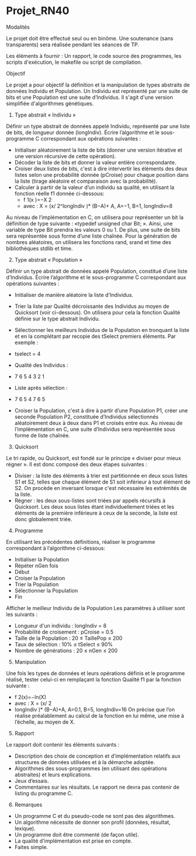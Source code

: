 # Projet_RN40

Modalités

Le projet doit être effectué seul ou en binôme.
Une soutenance (sans transparents) sera réalisée pendant les séances de TP.

Les éléments à fournir :
Un rapport, le code source des programmes, les scripts d'exécution, le makefile ou script de compilation.


Objectif

Le projet a pour objectif la définition et la manipulation de types abstraits de données Individu et
Population. Un Individu est représenté par une suite de bits et une Population est une suite d’Individus. Il
s'agit d'une version simplifiée d'algorithmes génétiques.


1. Type abstrait « Individu »

Définir un type abstrait de données appelé Individu, représenté par une liste de bits, de longueur donnée
(longIndiv).
Écrire l’algorithme et le sous-programme C correspondant aux opérations suivantes :

* Initialiser aléatoirement la liste de bits (donner une version itérative et une version récursive de cette
opération).
* Décoder la liste de bits et donner la valeur entière correspondante.
* Croiser deux listes de bits, c'est à dire intervertir les éléments des deux listes selon une probabilité
donnée (pCroise) pour chaque position dans la liste (tirage aléatoire et comparaison avec la probabilité).
* Calculer à partir de la valeur d’un individu sa qualité, en utilisant la fonction réelle f1 donnée ci-dessous:
  * f 1(x )=−X 2
  * avec : X = (x/ 2^longIndiv )* (B−A)+ A, A=−1, B=1, longIndiv=8

Au niveau de l’implémentation en C, on utilisera pour représenter un bit la définition de type suivante :
«typedef unsigned char Bit; ». Ainsi, une variable de type Bit prendra les valeurs 0 ou 1. De plus, une
suite de bits sera représentée sous forme d’une liste chaînée. Pour la génération de nombres aléatoires,
on utilisera les fonctions rand, srand et time des bibliothèques stdlib et time.

2. Type abstrait « Population »

Définir un type abstrait de données appelé Population, constitué d’une liste d’Individus. Écrire l’algorithme
et le sous-programme C correspondant aux opérations suivantes :
* Initialiser de manière aléatoire la liste d'Individus.
* Trier la liste par Qualité décroissante des Individus au moyen de Quicksort (voir ci-dessous). On
utilisera pour cela la fonction Qualité définie sur le type abstrait Individu.
* Sélectionner les meilleurs Individus de la Population en tronquant la liste et en la complétant par
recopie des tSelect premiers éléments. Par exemple :
 * tselect = 4
 * Qualité des Individus :
 * 7 6 5 4 3 2 1
 * Liste après sélection :
 * 7 6 5 4 7 6 5

* Croiser la Population, c'est à dire à partir d’une Population P1, créer une seconde Population P2,
constituée d’Individus sélectionnés aléatoirement deux à deux dans P1 et croisés entre eux.
Au niveau de l’implémentation en C, une suite d’Individus sera représentée sous forme de liste chaînée.


3. Quicksort

Le tri rapide, ou Quicksort, est fondé sur le principe « diviser pour mieux régner ». Il est donc composé
des deux étapes suivantes :
* Diviser : la liste des éléments à trier est partitionnée en deux sous listes S1 et S2, telles que chaque
élément de S1 soit inférieur à tout élément de S2. On procède en inversant lorsque c'est nécessaire les
extrémités de la liste.
* Régner : les deux sous-listes sont triées par appels récursifs à Quicksort. Les deux sous listes
étant individuellement triées et les éléments de la première inférieure à ceux de la seconde, la
liste est donc globalement triée.


4. Programme

En utilisant les précédentes définitions, réaliser le programme correspondant à l’algorithme ci-dessous:

* Initialiser la Population
* Répéter nGen fois
* Début
* Croiser la Population
* Trier la Population
* Sélectionner la Population
* Fin

Afficher le meilleur Individu de la Population
Les paramètres à utiliser sont les suivants :

 * Longueur d'un individu : longIndiv = 8
 * Probabilité de croisement : pCroise = 0.5
 * Taille de la Population : 20 ≤ TaillePop ≤ 200
 * Taux de sélection : 10% ≤ tSelect ≤ 90%
 * Nombre de générations : 20 ≤ nGen ≤ 200


5. Manipulation


Une fois les types de données et leurs opérations définis et le programme réalisé, tester celui-ci en
remplaçant la fonction Qualité f1 par la fonction suivante :
 * f 2(x)=−ln(X)
 * avec : X = (x/ 2
 * longIndiv )* (B−A)+A, A=0.1, B=5, longIndiv=16
On précise que l’on réalise préalablement au calcul de la fonction en lui même, une mise à l’échelle, au
moyen de X.



5. Rapport


Le rapport doit contenir les éléments suivants :
 * Description des choix de conception et d’implémentation relatifs aux structures de données utilisées et
à la démarche adoptée.
 * Algorithmes des sous-programmes (en utilisant des opérations abstraites) et leurs explications.
 * Jeux d’essais.
 * Commentaires sur les résultats.
Le rapport ne devra pas contenir de listing du programme C.


6. Remarques


* Un programme C et du pseudo-code ne sont pas des algorithmes.
* Un algorithme nécessite de donner son profil (données, résultat, lexique).
* Un programme doit être commenté (de façon utile).
* La qualité d’implémentation est prise en compte.
* Faites simple.
